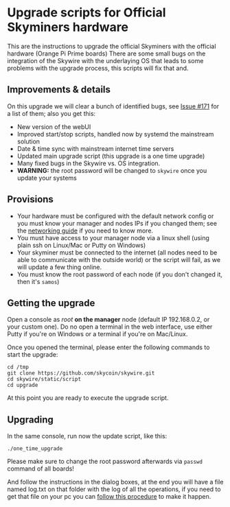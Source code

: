 # Upgrade scripts for Official Skyminers hardware

This are the instructions to upgrade the official Skyminers with the official hardware (Orange Pi Prime boards) There are some small bugs on the integration of the Skywire with the underlaying OS that leads to some problems with the upgrade process, this scripts will fix that and.

## Improvements & details

On this upgrade we will clear a bunch of identified bugs, see [Issue #171](https://github.com/skycoin/skywire/issues/171) for a list of them; also you get this:

* New version of the webUI
* Improved start/stop scripts, handled now by systemd the mainstream solution
* Date & time sync with mainstream internet time servers
* Updated main upgrade script (this upgrade is a one time upgrade)
* Many fixed bugs in the Skywire vs. OS integration.
* **WARNING:** the root password will be changed to ```skywire``` once you update your systems

## Provisions

* Your hardware must be configured with the default network config or you must know your manager and nodes IPs if you changed them; see the [networking guide](https://github.com/skycoin/skywire/wiki/Networking-guide-for-the-official-router) if you need to know more.
* You must have access to your manager node via a linux shell (using plain ssh on Linux/Mac or Putty on Windows)
* Your skyminer must be connected to the internet (all nodes need to be able to communicate with the outside world) or the script will fail, as we will update a few thing online.
* You must know the root password of each node (if you don't changed it, then it's ```samos```)

## Getting the upgrade

Open a console as _root_ **on the manager** node (default IP 192.168.0.2, or your custom one). Do no open a terminal in the web interface, use either Putty if you're on Windows or a terminal if you're on Mac/Linux.

Once you opened the terminal, please enter the following commands to start the upgrade:

```
cd /tmp
git clone https://github.com/skycoin/skywire.git
cd skywire/static/script
cd upgrade
```

At this point you are ready to execute the upgrade script.

## Upgrading

In the same console, run now the update script, like this:

```
./one_time_upgrade
```

Please make sure to change the root password afterwards via `passwd` command of all boards!

And follow the instructions in the dialog boxes, at the end you will have a file named log.txt on that folder with the log of all the operations, if you need to get that file on your pc you can [follow this procedure](https://github.com/skycoin/skywire/wiki/Backup-.skywire-folders-(public-keys)#download-backup-folders-to-your-computer-using-filezilla) to make it happen.
